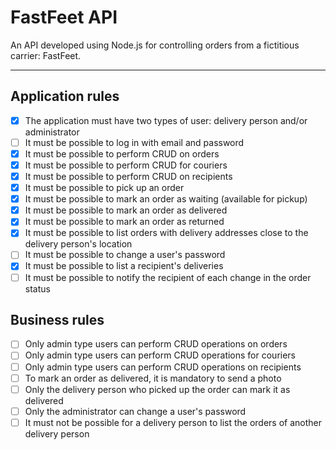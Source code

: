 # FastFeet API

An API developed using Node.js for controlling orders from a fictitious carrier: FastFeet.

---

## Application rules

- [x] The application must have two types of user: delivery person and/or administrator
- [ ] It must be possible to log in with email and password
- [x] It must be possible to perform CRUD on orders
- [x] It must be possible to perform CRUD for couriers
- [x] It must be possible to perform CRUD on recipients
- [x] It must be possible to pick up an order
- [x] It must be possible to mark an order as waiting (available for pickup)
- [x] It must be possible to mark an order as delivered
- [x] It must be possible to mark an order as returned
- [x] It must be possible to list orders with delivery addresses close to the delivery person's location
- [ ] It must be possible to change a user's password
- [x] It must be possible to list a recipient's deliveries
- [ ] It must be possible to notify the recipient of each change in the order status

## Business rules

- [ ] Only admin type users can perform CRUD operations on orders
- [ ] Only admin type users can perform CRUD operations for couriers
- [ ] Only admin type users can perform CRUD operations on recipients
- [ ] To mark an order as delivered, it is mandatory to send a photo
- [ ] Only the delivery person who picked up the order can mark it as delivered
- [ ] Only the administrator can change a user's password
- [ ] It must not be possible for a delivery person to list the orders of another delivery person
